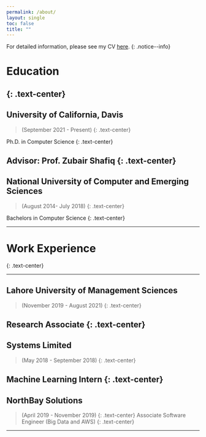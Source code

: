 ```yaml
---
permalink: /about/
layout: single
toc: false
title: ""
---
```

For detailed information, please see my CV [here](../assets/docs/CV.pdf).
{: .notice--info}

# Education
{: .text-center}
---
## **University of California, Davis**
>(September 2021 - Present)
{: .text-center}

Ph.D. in Computer Science
{: .text-center}

**Advisor:** Prof. Zubair Shafiq
{: .text-center}
---

## **National University of Computer and Emerging Sciences**
> (August 2014- July 2018)
{: .text-center}

Bachelors in Computer Science
{: .text-center}

---
# Work Experience
{: .text-center}

---
## **Lahore University of Management Sciences**
> (November 2019 - August 2021)
{: .text-center}

Research Associate
{: .text-center}
---

## **Systems Limited**
> (May 2018 - September 2018)
{: .text-center}

Machine Learning Intern
{: .text-center}
---
## **NorthBay Solutions**
> (April 2019 - November 2019)
{: .text-center}
Associate Software Engineer (Big Data and AWS)
{: .text-center}
---